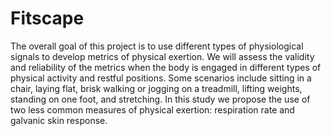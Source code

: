 # Fitscape
The overall goal of this project is to use different types of physiological signals to develop metrics of physical exertion. We will assess the validity and reliability of the metrics when the body is engaged in different types of physical activity and restful positions. Some scenarios include sitting in a chair, laying flat, brisk walking or jogging on a treadmill, lifting weights, standing on one foot, and stretching.  In this study we propose the use of two less common measures of physical exertion: respiration rate and galvanic skin response. 
